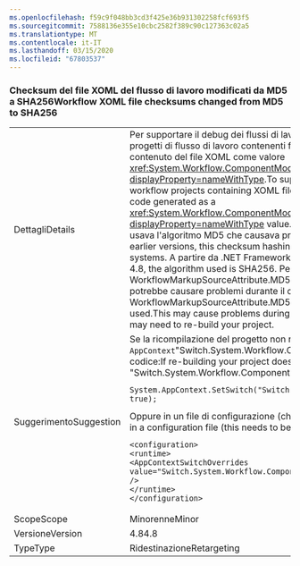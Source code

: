 ```yaml
---
ms.openlocfilehash: f59c9f048bb3cd3f425e36b931302258fcf693f5
ms.sourcegitcommit: 7588136e355e10cbc2582f389c90c127363c02a5
ms.translationtype: MT
ms.contentlocale: it-IT
ms.lasthandoff: 03/15/2020
ms.locfileid: "67803537"
---
```

### <a name="workflow-xoml-file-checksums-changed-from-md5-to-sha256"></a><span data-ttu-id="d49df-101">Checksum del file XOML del flusso di lavoro modificati da MD5 a SHA256</span><span class="sxs-lookup"><span data-stu-id="d49df-101">Workflow XOML file checksums changed from MD5 to SHA256</span></span>

|   |   |
|---|---|
|<span data-ttu-id="d49df-102">Dettagli</span><span class="sxs-lookup"><span data-stu-id="d49df-102">Details</span></span>|<span data-ttu-id="d49df-103">Per supportare il debug dei flussi di lavoro basati su XOML con Visual Studio, quando vengono compilati progetti di flusso di lavoro contenenti file XOML, viene inserito nel codice generato un checksum del contenuto del file XOML come valore <xref:System.Workflow.ComponentModel.Compiler.WorkflowMarkupSourceAttribute.MD5Digest?displayProperty=nameWithType>.</span><span class="sxs-lookup"><span data-stu-id="d49df-103">To support debugging XOML-based workflows with Visual Studio, when workflow projects containing XOML files build, a checksum of the contents of the XOML file is included in the code generated as a <xref:System.Workflow.ComponentModel.Compiler.WorkflowMarkupSourceAttribute.MD5Digest?displayProperty=nameWithType> value.</span></span> <span data-ttu-id="d49df-104">In .NET Framework 4.7.2 e versioni precedenti l'hash del checksum usava l'algoritmo MD5 che causava problemi nei sistemi abilitati per FIPS.</span><span class="sxs-lookup"><span data-stu-id="d49df-104">In the .NET Framework 4.7.2 and earlier versions, this checksum hashing used the MD5 algorithm, which caused issues on FIPS-enabled systems.</span></span> <span data-ttu-id="d49df-105">A partire da .NET Framework 4.8, viene usato l'algoritmo SHA256.</span><span class="sxs-lookup"><span data-stu-id="d49df-105">Starting with the .NET Framework 4.8, the algorithm used is SHA256.</span></span> <span data-ttu-id="d49df-106">Per ragioni di compatibilità con WorkflowMarkupSourceAttribute.MD5Digest, vengono usati solo i primi 16 byte del checksum generato. Ciò potrebbe causare problemi durante il debug.</span><span class="sxs-lookup"><span data-stu-id="d49df-106">To be compatibile with the WorkflowMarkupSourceAttribute.MD5Digest, only the first 16 bytes of the generated checksum are used.This may cause problems during debugging.</span></span> <span data-ttu-id="d49df-107">Potrebbe essere necessario ricompilare il progetto.</span><span class="sxs-lookup"><span data-stu-id="d49df-107">You may need to re-build your project.</span></span>|
|<span data-ttu-id="d49df-108">Suggerimento</span><span class="sxs-lookup"><span data-stu-id="d49df-108">Suggestion</span></span>|<span data-ttu-id="d49df-109">Se la ricompilazione del progetto non risolve il problema, provare a impostare l'opzione <code>AppContext</code>&quot;Switch.System.Workflow.ComponentModel.UseLegacyHashForXomlFileChecksum&quot; su true. Nel codice:</span><span class="sxs-lookup"><span data-stu-id="d49df-109">If re-building your project does not solve the problem, try setting the <code>AppContext</code> switch &quot;Switch.System.Workflow.ComponentModel.UseLegacyHashForXomlFileChecksum&quot; to true.In code:</span></span><pre><code class="lang-csharp">System.AppContext.SetSwitch(&quot;Switch.System.Workflow.ComponentModel.UseLegacyHashForXomlFileChecksum&quot;, true);&#13;&#10;</code></pre><span data-ttu-id="d49df-110">Oppure in un file di configurazione (che deve trovarsi in MSBuild.exe.config per il file MSBuild.exe in uso):</span><span class="sxs-lookup"><span data-stu-id="d49df-110">Or in a configuration file (this needs to be in MSBuild.exe.config for the MSBuild.exe that you are using):</span></span><pre><code class="lang-xml">&lt;configuration&gt;&#13;&#10;&lt;runtime&gt;&#13;&#10;&lt;AppContextSwitchOverrides value=&quot;Switch.System.Workflow.ComponentModel.UseLegacyHashForXomlFileChecksum=true&quot; /&gt;&#13;&#10;&lt;/runtime&gt;&#13;&#10;&lt;/configuration&gt;&#13;&#10;</code></pre>|
|<span data-ttu-id="d49df-111">Scope</span><span class="sxs-lookup"><span data-stu-id="d49df-111">Scope</span></span>|<span data-ttu-id="d49df-112">Minorenne</span><span class="sxs-lookup"><span data-stu-id="d49df-112">Minor</span></span>|
|<span data-ttu-id="d49df-113">Versione</span><span class="sxs-lookup"><span data-stu-id="d49df-113">Version</span></span>|<span data-ttu-id="d49df-114">4.8</span><span class="sxs-lookup"><span data-stu-id="d49df-114">4.8</span></span>|
|<span data-ttu-id="d49df-115">Type</span><span class="sxs-lookup"><span data-stu-id="d49df-115">Type</span></span>|<span data-ttu-id="d49df-116">Ridestinazione</span><span class="sxs-lookup"><span data-stu-id="d49df-116">Retargeting</span></span>|
